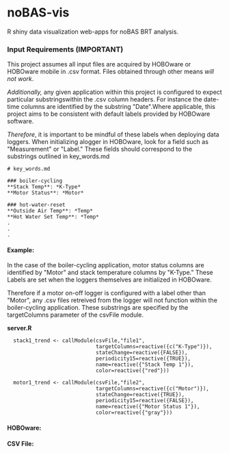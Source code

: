 # noBAS-vis
R shiny data visualization web-apps for noBAS BRT analysis. 

### Input Requirements (IMPORTANT)
This project assumes all input files are acquired by HOBOware or HOBOware mobile in .csv format. Files obtained through other means *will not work*. 

*Additionally,* any given application within this project is configured to expect particular substringswithin the .csv column headers. For instance the date-time columns are identified by the substring "Date".Where applicable, this project aims to be consistent with default labels provided by HOBOware software.

*Therefore*, it is important to be mindful of these labels when deploying data loggers. When initializing alogger in HOBOware, look for a field such as "Measurement" or "Label." These fields should correspond to the substrings outlined in key_words.md

```
# key_words.md

### boiler-cycling
**Stack Temp**: *K-Type*
**Motor Status**: *Motor*

### hot-water-reset
**Outside Air Temp**: *Temp*
**Hot Water Set Temp**: *Temp*
.
.
.
``` 

#### Example: 

In the case of the boiler-cycling application, motor status columns are identified by "Motor" and stack temperature columns by "K-Type." These Labels are set when the loggers themselves are initialized in HOBOware.

Therefore if a motor on-off logger is configured with a label other than "Motor", any .csv files retreived from the logger will not function within the boiler-cycling application. These substrings are specified by the targetColumns parameter of the csvFile module. 

**server.R**
```
  stack1_trend <- callModule(csvFile,"file1",
                             targetColumns=reactive({c("K-Type")}), 
                             stateChange=reactive({FALSE}), 
                             periodicity15=reactive({TRUE}),
                             name=reactive({"Stack Temp 1"}),
                             color=reactive({"red"}))
  
  motor1_trend <- callModule(csvFile,"file2",
                             targetColumns=reactive({c("Motor")}), 
                             stateChange=reactive({TRUE}), 
                             periodicity15=reactive({FALSE}),
                             name=reactive({"Motor Status 1"}),
                             color=reactive({"gray"}))

```

#### HOBOware:

#### CSV File: 

